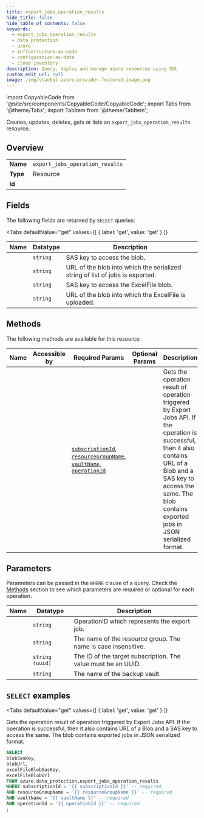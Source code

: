 ```yaml
--- 
title: export_jobs_operation_results
hide_title: false
hide_table_of_contents: false
keywords:
  - export_jobs_operation_results
  - data_protection
  - azure
  - infrastructure-as-code
  - configuration-as-data
  - cloud inventory
description: Query, deploy and manage azure resources using SQL
custom_edit_url: null
image: /img/stackql-azure-provider-featured-image.png
---
```


import CopyableCode from '@site/src/components/CopyableCode/CopyableCode';
import Tabs from '@theme/Tabs';
import TabItem from '@theme/TabItem';

Creates, updates, deletes, gets or lists an <code>export_jobs_operation_results</code> resource.

## Overview
<table><tbody>
<tr><td><b>Name</b></td><td><code>export_jobs_operation_results</code></td></tr>
<tr><td><b>Type</b></td><td>Resource</td></tr>
<tr><td><b>Id</b></td><td><CopyableCode code="azure.data_protection.export_jobs_operation_results" /></td></tr>
</tbody></table>

## Fields

The following fields are returned by `SELECT` queries:

<Tabs
    defaultValue="get"
    values={[
        { label: 'get', value: 'get' }
    ]}
>
<TabItem value="get">

<table>
<thead>
    <tr>
    <th>Name</th>
    <th>Datatype</th>
    <th>Description</th>
    </tr>
</thead>
<tbody>
<tr>
    <td><CopyableCode code="blobSasKey" /></td>
    <td><code>string</code></td>
    <td>SAS key to access the blob.</td>
</tr>
<tr>
    <td><CopyableCode code="blobUrl" /></td>
    <td><code>string</code></td>
    <td>URL of the blob into which the serialized string of list of jobs is exported.</td>
</tr>
<tr>
    <td><CopyableCode code="excelFileBlobSasKey" /></td>
    <td><code>string</code></td>
    <td>SAS key to access the ExcelFile blob.</td>
</tr>
<tr>
    <td><CopyableCode code="excelFileBlobUrl" /></td>
    <td><code>string</code></td>
    <td>URL of the blob into which the ExcelFile is uploaded.</td>
</tr>
</tbody>
</table>
</TabItem>
</Tabs>

## Methods

The following methods are available for this resource:

<table>
<thead>
    <tr>
    <th>Name</th>
    <th>Accessible by</th>
    <th>Required Params</th>
    <th>Optional Params</th>
    <th>Description</th>
    </tr>
</thead>
<tbody>
<tr>
    <td><a href="#get"><CopyableCode code="get" /></a></td>
    <td><CopyableCode code="select" /></td>
    <td><a href="#parameter-subscriptionId"><code>subscriptionId</code></a>, <a href="#parameter-resourceGroupName"><code>resourceGroupName</code></a>, <a href="#parameter-vaultName"><code>vaultName</code></a>, <a href="#parameter-operationId"><code>operationId</code></a></td>
    <td></td>
    <td>Gets the operation result of operation triggered by Export Jobs API. If the operation is successful, then it also contains URL of a Blob and a SAS key to access the same. The blob contains exported jobs in JSON serialized format.</td>
</tr>
</tbody>
</table>

## Parameters

Parameters can be passed in the `WHERE` clause of a query. Check the [Methods](#methods) section to see which parameters are required or optional for each operation.

<table>
<thead>
    <tr>
    <th>Name</th>
    <th>Datatype</th>
    <th>Description</th>
    </tr>
</thead>
<tbody>
<tr id="parameter-operationId">
    <td><CopyableCode code="operationId" /></td>
    <td><code>string</code></td>
    <td>OperationID which represents the export job.</td>
</tr>
<tr id="parameter-resourceGroupName">
    <td><CopyableCode code="resourceGroupName" /></td>
    <td><code>string</code></td>
    <td>The name of the resource group. The name is case insensitive.</td>
</tr>
<tr id="parameter-subscriptionId">
    <td><CopyableCode code="subscriptionId" /></td>
    <td><code>string (uuid)</code></td>
    <td>The ID of the target subscription. The value must be an UUID.</td>
</tr>
<tr id="parameter-vaultName">
    <td><CopyableCode code="vaultName" /></td>
    <td><code>string</code></td>
    <td>The name of the backup vault.</td>
</tr>
</tbody>
</table>

## `SELECT` examples

<Tabs
    defaultValue="get"
    values={[
        { label: 'get', value: 'get' }
    ]}
>
<TabItem value="get">

Gets the operation result of operation triggered by Export Jobs API. If the operation is successful, then it also contains URL of a Blob and a SAS key to access the same. The blob contains exported jobs in JSON serialized format.

```sql
SELECT
blobSasKey,
blobUrl,
excelFileBlobSasKey,
excelFileBlobUrl
FROM azure.data_protection.export_jobs_operation_results
WHERE subscriptionId = '{{ subscriptionId }}' -- required
AND resourceGroupName = '{{ resourceGroupName }}' -- required
AND vaultName = '{{ vaultName }}' -- required
AND operationId = '{{ operationId }}' -- required
;
```
</TabItem>
</Tabs>
